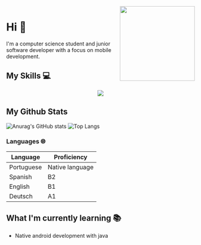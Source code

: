 <img src="https://github.com/0317IL/0317IL/assets/83174653/c7e90b34-463a-43ed-84fe-1a632d25644c" height="200cm" align="right" />

# Hi :wave: 

<div>
  I'm a computer science student and junior software developer with a focus on mobile development.
</div>


## My Skills 💻
<p align="center">
  <a href="">
    <img src="https://skillicons.dev/icons?i=js,ts,react,nodejs,redux,next,jest,tailwind,materialui,mysql,html,css,py,git,c,java" />
  </a>
</p>

## My Github Stats
![Anurag's GitHub stats](https://github-readme-stats.vercel.app/api?username=0317IL&show_icons=true&theme=transparent)
![Top Langs](https://github-readme-stats.vercel.app/api/top-langs/?username=0317IL&layout=compact&theme=transparent)


### Languages 🌐
| Language   | Proficiency     |
| ---------- | --------------- |
| Portuguese | Native language |
| Spanish    | B2              | 
| English    | B1              |
| Deutsch    | A1              | 

## What I'm currently learning 📚
- Native android development with java
